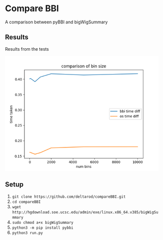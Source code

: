 # Compare BBI
A comparison between pyBBI and bigWigSummary

## Results
Results from the tests

![Graph showing results of test](Screenshots/Results.png)

## Setup
1. `git clone https://github.com/deltarod/compareBBI.git`
2. `cd compareBBI`
3. `wget http://hgdownload.soe.ucsc.edu/admin/exe/linux.x86_64.v385/bigWigSummary`
4. `sudo chmod a+x bigWigSummary`
5. `python3 -m pip install pybbi`
6. `python3 run.py`